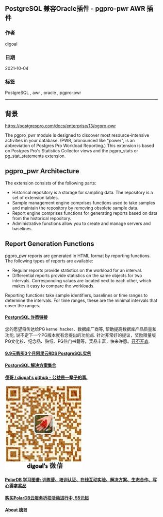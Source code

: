 ## PostgreSQL 兼容Oracle插件 - pgpro-pwr AWR 插件   
  
### 作者  
digoal   
  
### 日期  
2021-10-04   
  
### 标签  
PostgreSQL , awr , oracle , pgpro-pwr   
  
----  
  
## 背景  
https://postgrespro.com/docs/enterprise/13/pgpro-pwr  
  
The pgpro_pwr module is designed to discover most resource-intensive activities in your database. (PWR, pronounced like "power", is an abbreviation of Postgres Pro Workload Reporting.) This extension is based on Postgres Pro's Statistics Collector views and the pgpro_stats or pg_stat_statements extension.  
  
## pgpro_pwr Architecture  
The extension consists of the following parts:  
  
- Historical repository is a storage for sampling data. The repository is a set of extension tables.  
- Sample management engine comprises functions used to take samples and maintain the repository by removing obsolete sample data.  
- Report engine comprises functions for generating reports based on data from the historical repository.  
- Administrative functions allow you to create and manage servers and baselines.  
  
## Report Generation Functions  
pgpro_pwr reports are generated in HTML format by reporting functions. The following types of reports are available:  
  
- Regular reports provide statistics on the workload for an interval.  
- Differential reports provide statistics on the same objects for two intervals. Corresponding values are located next to each other, which makes it easy to compare the workloads.  
  
Reporting functions take sample identifiers, baselines or time ranges to determine the intervals. For time ranges, these are the minimal intervals that cover the ranges.  
    
  
#### [PostgreSQL 许愿链接](https://github.com/digoal/blog/issues/76 "269ac3d1c492e938c0191101c7238216")
您的愿望将传达给PG kernel hacker、数据库厂商等, 帮助提高数据库产品质量和功能, 说不定下一个PG版本就有您提出的功能点. 针对非常好的提议，奖励限量版PG文化衫、纪念品、贴纸、PG热门书籍等，奖品丰富，快来许愿。[开不开森](https://github.com/digoal/blog/issues/76 "269ac3d1c492e938c0191101c7238216").  
  
  
#### [9.9元购买3个月阿里云RDS PostgreSQL实例](https://www.aliyun.com/database/postgresqlactivity "57258f76c37864c6e6d23383d05714ea")
  
  
#### [PostgreSQL 解决方案集合](https://yq.aliyun.com/topic/118 "40cff096e9ed7122c512b35d8561d9c8")
  
  
#### [德哥 / digoal's github - 公益是一辈子的事.](https://github.com/digoal/blog/blob/master/README.md "22709685feb7cab07d30f30387f0a9ae")
  
  
![digoal's wechat](../pic/digoal_weixin.jpg "f7ad92eeba24523fd47a6e1a0e691b59")
  
  
#### [PolarDB 学习图谱: 训练营、培训认证、在线互动实验、解决方案、生态合作、写心得拿奖品](https://www.aliyun.com/database/openpolardb/activity "8642f60e04ed0c814bf9cb9677976bd4")
  
  
#### [购买PolarDB云服务折扣活动进行中, 55元起](https://www.aliyun.com/activity/new/polardb-yunparter?userCode=bsb3t4al "e0495c413bedacabb75ff1e880be465a")
  
  
#### [About 德哥](https://github.com/digoal/blog/blob/master/me/readme.md "a37735981e7704886ffd590565582dd0")
  
